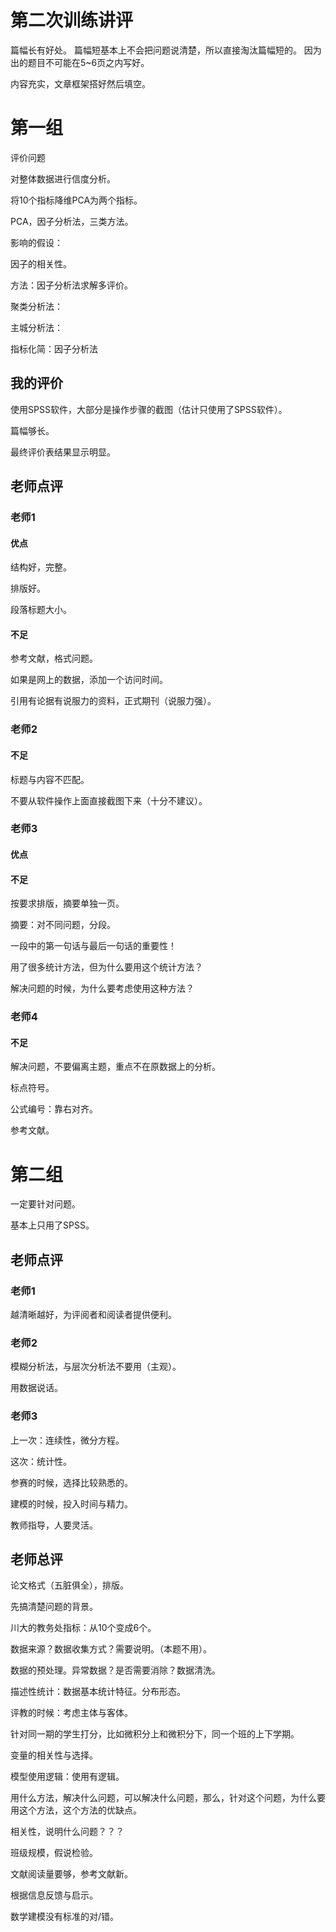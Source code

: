 # 第二次训练讲评

篇幅长有好处。
篇幅短基本上不会把问题说清楚，所以直接淘汰篇幅短的。
因为出的题目不可能在5~6页之内写好。

内容充实，文章框架搭好然后填空。

# 第一组

评价问题

对整体数据进行信度分析。

将10个指标降维PCA为两个指标。

PCA，因子分析法，三类方法。

影响的假设：

因子的相关性。

方法：因子分析法求解多评价。

聚类分析法：

主城分析法：

指标化简：因子分析法

## 我的评价

使用SPSS软件，大部分是操作步骤的截图（估计只使用了SPSS软件）。

篇幅够长。

最终评价表结果显示明显。

## 老师点评

### 老师1

#### 优点

结构好，完整。

排版好。

段落标题大小。

#### 不足

参考文献，格式问题。

如果是网上的数据，添加一个访问时间。

引用有论据有说服力的资料，正式期刊（说服力强）。

### 老师2

#### 不足

标题与内容不匹配。

不要从软件操作上面直接截图下来（十分不建议）。

### 老师3

#### 优点

#### 不足

按要求排版，摘要单独一页。

摘要：对不同问题，分段。

一段中的第一句话与最后一句话的重要性！

用了很多统计方法，但为什么要用这个统计方法？

解决问题的时候，为什么要考虑使用这种方法？

### 老师4

#### 不足

解决问题，不要偏离主题，重点不在原数据上的分析。

标点符号。

公式编号：靠右对齐。

参考文献。

# 第二组

一定要针对问题。

基本上只用了SPSS。

## 老师点评

### 老师1

越清晰越好，为评阅者和阅读者提供便利。

### 老师2

模糊分析法，与层次分析法不要用（主观）。

用数据说话。

### 老师3

上一次：连续性，微分方程。

这次：统计性。

参赛的时候，选择比较熟悉的。

建模的时候，投入时间与精力。

教师指导，人要灵活。

## 老师总评

论文格式（五脏俱全），排版。

先搞清楚问题的背景。

川大的教务处指标：从10个变成6个。

数据来源？数据收集方式？需要说明。（本题不用）。

数据的预处理。异常数据？是否需要消除？数据清洗。

描述性统计：数据基本统计特征。分布形态。

评教的时候：考虑主体与客体。

针对同一期的学生打分，比如微积分上和微积分下，同一个班的上下学期。

变量的相关性与选择。

模型使用逻辑：使用有逻辑。

用什么方法，解决什么问题，可以解决什么问题，那么，针对这个问题，为什么要用这个方法，这个方法的优缺点。

相关性，说明什么问题？？？

班级规模，假说检验。

文献阅读量要够，参考文献新。

根据信息反馈与启示。

数学建模没有标准的对/错。












